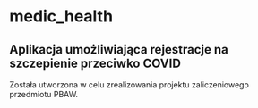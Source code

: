 # medic_health
<h2>Aplikacja umożliwiająca rejestracje na szczepienie przeciwko COVID</h2>
<p>Została utworzona w celu zrealizowania projektu zaliczeniowego przedmiotu PBAW. </p>
